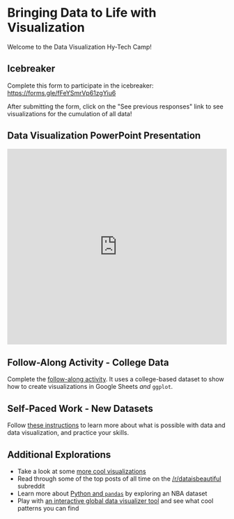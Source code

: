 # Bringing Data to Life with Visualization
Welcome to the Data Visualization Hy-Tech Camp!

## Icebreaker
Complete this form to participate in the icebreaker: https://forms.gle/fFeYSmrVp61zgYiu6

After submitting the form, click on the "See previous responses" link to see visualizations for the cumulation of all data!

## Data Visualization PowerPoint Presentation
<iframe src='https://view.officeapps.live.com/op/embed.aspx?src=https://hytechcamps.github.io/data-viz/DataVisualization.pptx' width='100%' height='450px' frameborder='0'></iframe>

## Follow-Along Activity - College Data
Complete the [follow-along activity](FollowAlong.md). It uses a college-based dataset to show how to create visualizations in Google Sheets _and_ `ggplot`.

## Self-Paced Work - New Datasets
Follow [these instructions](SelfPacedWork.md) to learn more about what is possible with data and data visualization, and practice your skills.

## Additional Explorations
- Take a look at some [more cool visualizations](https://visme.co/blog/best-data-visualizations-2019/)
- Read through some of the top posts of all time on the [/r/dataisbeautiful](https://www.reddit.com/r/dataisbeautiful/top/?t=all) subreddit
- Learn more about [Python and `pandas`](https://realpython.com/pandas-python-explore-dataset/) by exploring an NBA dataset
- Play with [an interactive global data visualizer tool](https://www.gapminder.org/tools/#$chart-type=bubbles&url=v1) and see what cool patterns you can find